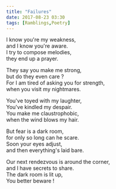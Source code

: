 ```yaml
---
title: "Failures"
date: 2017-08-23 03:30
tags: [Ramblings,Poetry]
---
```


I know you're my weakness,  
and I know you're aware.  
I try to compose melodies,  
they end up a prayer.  

They say you make me strong,  
but do they even care ?  
For I am tired of asking you for strength,  
when you visit my nightmares.  

You've toyed with my laughter,  
You've kindled my despair.  
You make me claustrophobic,  
when the wind blows my hair.  

But fear is a dark room,  
for only so long can he scare.  
Soon your eyes adjust,  
and then everything's laid bare.  

Our next rendezvous is around the corner,  
and I have secrets to share.  
The dark room is lit up,  
You better beware !  
